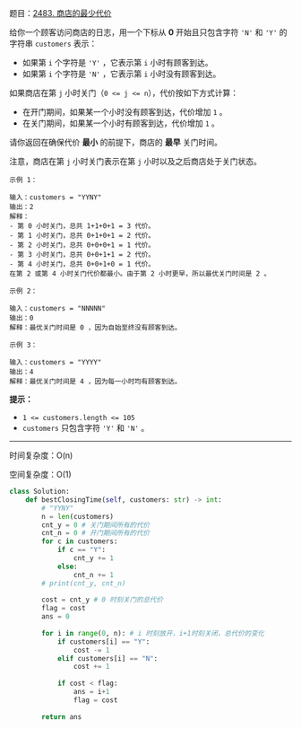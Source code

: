 题目：[2483. 商店的最少代价](https://leetcode.cn/problems/minimum-penalty-for-a-shop/)

给你一个顾客访问商店的日志，用一个下标从 **0** 开始且只包含字符 `'N'` 和 `'Y'` 的字符串 `customers` 表示：

- 如果第 `i` 个字符是 `'Y'` ，它表示第 `i` 小时有顾客到达。
- 如果第 `i` 个字符是 `'N'` ，它表示第 `i` 小时没有顾客到达。

如果商店在第 `j` 小时关门（`0 <= j <= n`），代价按如下方式计算：

- 在开门期间，如果某一个小时没有顾客到达，代价增加 `1` 。
- 在关门期间，如果某一个小时有顾客到达，代价增加 `1` 。

请你返回在确保代价 **最小** 的前提下，商店的 **最早** 关门时间。

注意，商店在第 `j` 小时关门表示在第 `j` 小时以及之后商店处于关门状态。

```
示例 1：

输入：customers = "YYNY"
输出：2
解释：
- 第 0 小时关门，总共 1+1+0+1 = 3 代价。
- 第 1 小时关门，总共 0+1+0+1 = 2 代价。
- 第 2 小时关门，总共 0+0+0+1 = 1 代价。
- 第 3 小时关门，总共 0+0+1+1 = 2 代价。
- 第 4 小时关门，总共 0+0+1+0 = 1 代价。
在第 2 或第 4 小时关门代价都最小。由于第 2 小时更早，所以最优关门时间是 2 。

示例 2：

输入：customers = "NNNNN"
输出：0
解释：最优关门时间是 0 ，因为自始至终没有顾客到达。

示例 3：

输入：customers = "YYYY"
输出：4
解释：最优关门时间是 4 ，因为每一小时均有顾客到达。
```

**提示：**

- `1 <= customers.length <= 105`
- `customers` 只包含字符 `'Y'` 和 `'N'` 。

---

时间复杂度：O(n)

空间复杂度：O(1)

```python
class Solution:
    def bestClosingTime(self, customers: str) -> int:
        # "YYNY"
        n = len(customers)
        cnt_y = 0 # 关门期间所有的代价
        cnt_n = 0 # 开门期间所有的代价
        for c in customers:
            if c == "Y":
                cnt_y += 1
            else:
                cnt_n += 1
        # print(cnt_y, cnt_n)
        
        cost = cnt_y # 0 时刻关门的总代价
        flag = cost
        ans = 0
        
        for i in range(0, n): # i 时刻放开，i+1时刻关闭，总代价的变化
            if customers[i] == "Y":
                cost -= 1
            elif customers[i] == "N":
                cost += 1
            
            if cost < flag:
                ans = i+1
                flag = cost
        
        return ans
```

